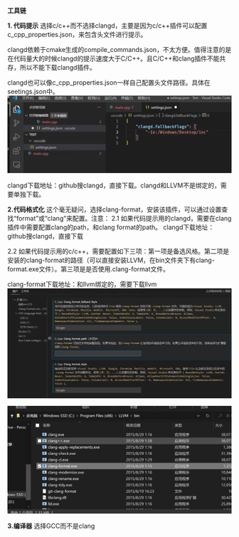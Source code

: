 **工具链**

**1. 代码提示**
选择c/c++而不选择clangd，主要是因为c/c++插件可以配置c_cpp_properties.json，来包含头文件进行提示。


clangd依赖于cmake生成的compile_commands.json，不太方便。值得注意的是在代码量大的时候clangd的提示速度大于C/C++。且C/C++和clang插件不能共存，所以不能下载clangd插件。

clangd也可以像c_cpp_properties.json一样自己配置头文件路径。具体在seetings.json中。
![](images/VSCODEC++配置环境_image_1.png)


clangd下载地址：github搜clangd，直接下载。clangd和LLVM不是绑定的，需要单独下载。

**2.代码格式化**
这个毫无疑问，选择clang-format，安装该插件，可以通过设置查找“format”或“clang”来配置。注意：
2.1 如果代码提示用的clangd，需要在clang插件中需要配置clang的path，和clang format的path。
clangd下载地址：github搜clangd，直接下载

2.2 如果代码提示用的c/c++，需要配置如下三项：第一项是备选风格。第二项是安装的clang-format的路径（可以直接安装LLVM，在bin文件夹下有clang-format.exe文件）。第三项是是否使用.clang-format文件。

clang-format下载地址：和llvm绑定的，需要下载llvm
![](images/VSCODEC++配置环境_image_2.png)

![](images/VSCODEC++配置环境_image_3.png)

**3.编译器**
选择GCC而不是clang